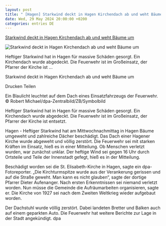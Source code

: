 ```yaml
---
layout: post
title: " [Hagen] Starkwind deckt in Hagen Kirchendach ab und weht Bäume um"
date: Wed, 29 May 2024 20:00:00 +0200
categories: entries DE
---
```

[Starkwind deckt in Hagen Kirchendach ab und weht Bäume um](https://www.wa.de/nordrhein-westfalen/starkwind-deckt-in-hagen-kirchendach-ab-und-weht-baeume-um-zr-93099562.html)

![Starkwind deckt in Hagen Kirchendach ab und weht Bäume um](https://www.wa.de/assets/images/34/693/34693131-feuerwehr-ufe.jpg)

Heftiger Starkwind hat in Hagen für massive Schäden gesorgt. Ein Kirchendach wurde abgedeckt. Die Feuerwehr ist im Großeinsatz, der Pfarrer der Kirche ist ...

Starkwind deckt in Hagen Kirchendach ab und weht Bäume um

Drucken Teilen

Ein Blaulicht leuchtet auf dem Dach eines Einsatzfahrzeugs der Feuerwehr. © Robert Michael/dpa-Zentralbild/ZB/Symbolbild

Heftiger Starkwind hat in Hagen für massive Schäden gesorgt. Ein Kirchendach wurde abgedeckt. Die Feuerwehr ist im Großeinsatz, der Pfarrer der Kirche ist entsetzt.

Hagen - Heftiger Starkwind hat am Mittwochnachmittag in Hagen Bäume umgeweht und zahlreiche Dächer beschädigt. Das Dach einer Hagener Kirche wurde abgeweht und völlig zerstört. Die Feuerwehr sei mit starken Kräften im Einsatz, hieß es in einer Mitteilung. Ob Menschen verletzt wurden, war zunächst unklar. Der heftige Wind sei gegen 16 Uhr durch Ortsteile und Teile der Innenstadt gefegt, hieß es in der Mitteilung.

Beschädigt worden sei die St. Elisabeth-Kirche in Hagen, sagte ein dpa-Fotoreporter. „Die Kirchturmspitze wurde aus der Verankerung gerissen und auf die Straße geweht. Man kann es nicht glauben“, sagte der dortige Pfarrer Dieter Aufenanger. Nach ersten Erkenntnissen sei niemand verletzt worden. Nun müsse die Gemeinde die Aufräumarbeiten organisieren, sagte er. Die Kirche von 1927 sei nach dem Zweiten Weltkrieg wieder aufgebaut worden.

Der Dachstuhl wurde völlig zerstört. Dabei landeten Bretter und Balken auch auf einem geparkten Auto. Die Feuerwehr hat weitere Berichte zur Lage in der Stadt angekündigt. dpa

